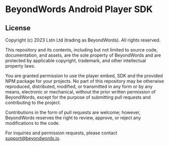 # BeyondWords Android Player SDK

## License

Copyright (c) 2023 Lstn Ltd (trading as BeyondWords). All rights reserved.

This repository and its contents, including but not limited to source code, documentation, and assets, are the sole property of BeyondWords and are protected by applicable copyright, trademark, and other intellectual property laws.

You are granted permission to use the player embed, SDK and the provided NPM package for your projects. No part of this repository may be otherwise reproduced, distributed, modified, or transmitted in any form or by any means, electronic or mechanical, without the prior written permission of BeyondWords, except for the purpose of submitting pull requests and contributing to the project.

Contributions in the form of pull requests are welcome; however, BeyondWords reserves the right to review, approve, or reject any modifications to the code.

For inquiries and permission requests, please contact support@beyondwords.io.
